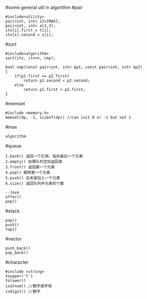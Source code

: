 #some general util in algorithm
#pair
```
#include<utility>
pair<int, int> itv[MAX];
pair<int, int> a(1,3);
itv[i].first = t[i];
itv[i].second = s[i];
```

#sort
```
#include<algorithm>
sort(itv, itv+n, cmp);

bool cmp(const pair<int, int> &p1, const pair<int, int> &p2)
{
    if(p1.first == p2.first)
        return p1.second < p2.second;
    else
        return p1.first < p2.first;
}
```

#memset
```
#include <memory.h>
memset(dp, -1, sizeof(dp)) //can init 0 or -1 but not 1 
```

#max
```
algorithm
```


#queue
```
1.back() 返回一个引用，指向最后一个元素
2.empty() 如果队列空则返回真
3.front() 返回第一个元素
4.pop() 删除第一个元素
5.push() 在末尾加入一个元素
6.size() 返回队列中元素的个数

--Java
offer()
pop()
```


#stack
```
pop()
push()
top()

```

#vector
```
push_back()
pop_back()

```

#character
```
#include <string>
toupper('t')
tolower()
isalnum() //数字或字母
isdigit() //数字
```